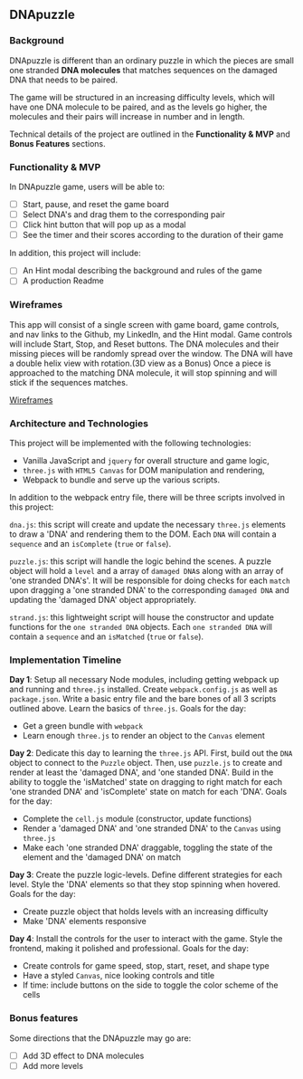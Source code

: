 ## DNApuzzle

### Background

DNApuzzle is different than an ordinary puzzle in which the pieces are small one stranded **DNA molecules** that matches sequences on the damaged DNA that needs to be paired.

The game will be structured in an increasing difficulty levels, which will have one DNA molecule to be paired, and as the levels go higher, the molecules and their pairs will increase in number and in length.

Technical details of the project are outlined in the **Functionality & MVP** and **Bonus Features** sections.  

### Functionality & MVP  

In DNApuzzle game, users will be able to:

- [ ] Start, pause, and reset the game board
- [ ] Select DNA's and drag them to the corresponding pair
- [ ] Click hint button that will pop up as a modal
- [ ] See the timer and their scores according to the duration of their game

In addition, this project will include:

- [ ] An Hint modal describing the background and rules of the game
- [ ] A production Readme

### Wireframes

This app will consist of a single screen with game board, game controls, and nav links to the Github, my LinkedIn, and the Hint modal.  Game controls will include Start, Stop, and Reset buttons. The DNA molecules and their missing pieces will be randomly spread over the window. The DNA will have a double helix view with rotation.(3D view as a Bonus) Once a piece is approached to the matching DNA molecule, it will stop spinning and will stick if the sequences matches.

[Wireframes](wireframes)

### Architecture and Technologies

This project will be implemented with the following technologies:

- Vanilla JavaScript and `jquery` for overall structure and game logic,
- `three.js` with `HTML5 Canvas` for DOM manipulation and rendering,
- Webpack to bundle and serve up the various scripts.

In addition to the webpack entry file, there will be three scripts involved in this project:

`dna.js`: this script will create and update the necessary `three.js` elements to draw a 'DNA' and rendering them to the DOM. Each `DNA` will contain a `sequence` and an `isComplete` (`true` or `false`).

`puzzle.js`: this script will handle the logic behind the scenes.  A puzzle object will hold a `level` and a array of `damaged DNA`s along with an array of 'one stranded DNA's'.  It will be responsible for doing checks for each `match` upon dragging a 'one stranded DNA' to the corresponding `damaged DNA` and updating the 'damaged DNA' object appropriately.

`strand.js`: this lightweight script will house the constructor and update functions for the `one stranded DNA` objects.  Each `one stranded DNA` will contain a `sequence` and an `isMatched` (`true` or `false`).

### Implementation Timeline

**Day 1**: Setup all necessary Node modules, including getting webpack up and running and `three.js` installed.  Create `webpack.config.js` as well as `package.json`.  Write a basic entry file and the bare bones of all 3 scripts outlined above.  Learn the basics of `three.js`.  Goals for the day:

- Get a green bundle with `webpack`
- Learn enough `three.js` to render an object to the `Canvas` element

**Day 2**: Dedicate this day to learning the `three.js` API.  First, build out the `DNA` object to connect to the `Puzzle` object.  Then, use `puzzle.js` to create and render at least the 'damaged DNA', and 'one standed DNA'.  Build in the ability to toggle the 'isMatched' state on dragging to right match for each 'one stranded DNA' and 'isComplete' state on match for each 'DNA'.  Goals for the day:

- Complete the `cell.js` module (constructor, update functions)
- Render a 'damaged DNA' and 'one stranded DNA' to the `Canvas` using `three.js`
- Make each 'one stranded DNA' draggable, toggling the state of the element and the 'damaged DNA' on match

**Day 3**: Create the puzzle logic-levels. Define different strategies for each level. Style the 'DNA' elements so that they stop spinning when hovered. Goals for the day:

- Create puzzle object that holds levels with an increasing difficulty
- Make 'DNA' elements responsive


**Day 4**: Install the controls for the user to interact with the game.  Style the frontend, making it polished and professional.  Goals for the day:

- Create controls for game speed, stop, start, reset, and shape type
- Have a styled `Canvas`, nice looking controls and title
- If time: include buttons on the side to toggle the color scheme of the cells


### Bonus features

Some directions that the DNApuzzle may go are:

- [ ] Add 3D effect to DNA molecules
- [ ] Add more levels
